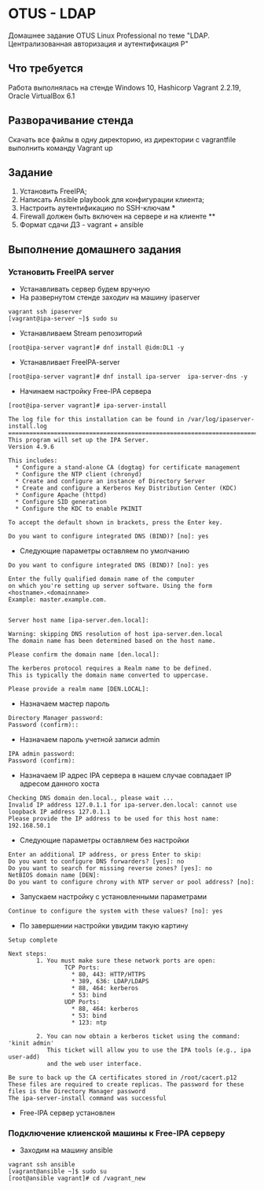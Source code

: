 # OTUS - LDAP
Домашнее задание OTUS Linux Professional по теме "LDAP. Централизованная авторизация и аутентификация P"

## Что требуется
Работа выполнялась на стенде Windows 10, Hashicorp Vagrant 2.2.19, Oracle VirtualBox 6.1

## Разворачивание стенда
Скачать все файлы в одну директорию, из директории с vagrantfile выполнить команду Vagrant up

## Задание
1. Установить FreeIPA;
2. Написать Ansible playbook для конфигурации клиента; 
3. Настроить аутентификацию по SSH-ключам *
4. Firewall должен быть включен на сервере и на клиенте **
5. Формат сдачи ДЗ - vagrant + ansible

## Выполнение домашнего задания
### Установить FreeIPA server 
* Устанавливать сервер будем вручную
* На развернутом стенде заходиv на машину ipaserver
```
vagrant ssh ipaserver
[vagrant@ipa-server ~]$ sudo su
```
* Устанавливаем Stream репозиторий
```
[root@ipa-server vagrant]# dnf install @idm:DL1 -y
```
* Устанавливает FreeIPA-server
```
[root@ipa-server vagrant]# dnf install ipa-server  ipa-server-dns -y
```
* Начинаем настройку Free-IPA сервера
```
[root@ipa-server vagrant]# ipa-server-install

The log file for this installation can be found in /var/log/ipaserver-install.log
==============================================================================
This program will set up the IPA Server.
Version 4.9.6

This includes:
  * Configure a stand-alone CA (dogtag) for certificate management
  * Configure the NTP client (chronyd)
  * Create and configure an instance of Directory Server
  * Create and configure a Kerberos Key Distribution Center (KDC)
  * Configure Apache (httpd)
  * Configure SID generation
  * Configure the KDC to enable PKINIT

To accept the default shown in brackets, press the Enter key.

Do you want to configure integrated DNS (BIND)? [no]: yes
```
* Следующие параметры оставляем по умолчанию
```
Do you want to configure integrated DNS (BIND)? [no]: yes

Enter the fully qualified domain name of the computer
on which you're setting up server software. Using the form
<hostname>.<domainname>
Example: master.example.com.


Server host name [ipa-server.den.local]:
```
```
Warning: skipping DNS resolution of host ipa-server.den.local
The domain name has been determined based on the host name.

Please confirm the domain name [den.local]:
```
```
The kerberos protocol requires a Realm name to be defined.
This is typically the domain name converted to uppercase.

Please provide a realm name [DEN.LOCAL]:
```
* Назначаем мастер пароль
```
Directory Manager password:
Password (confirm)::
```
* Назначаем пароль учетной записи admin
```
IPA admin password:
Password (confirm):
```
* Назначаем IP адрес IPA сервера в нашем случае совпадает IP адресом данного хоста
```
Checking DNS domain den.local., please wait ...
Invalid IP address 127.0.1.1 for ipa-server.den.local: cannot use loopback IP address 127.0.1.1
Please provide the IP address to be used for this host name: 192.168.50.1
```
* Следующие параметры оставляем без настройки
```
Enter an additional IP address, or press Enter to skip:
Do you want to configure DNS forwarders? [yes]: no
Do you want to search for missing reverse zones? [yes]: no
NetBIOS domain name [DEN]:
Do you want to configure chrony with NTP server or pool address? [no]:
```
* Запускаем настройку с установленными параметрами
```
Continue to configure the system with these values? [no]: yes
```
* По завершении настройки увидим такую картину
```
Setup complete

Next steps:
        1. You must make sure these network ports are open:
                TCP Ports:
                  * 80, 443: HTTP/HTTPS
                  * 389, 636: LDAP/LDAPS
                  * 88, 464: kerberos
                  * 53: bind
                UDP Ports:
                  * 88, 464: kerberos
                  * 53: bind
                  * 123: ntp

        2. You can now obtain a kerberos ticket using the command: 'kinit admin'
           This ticket will allow you to use the IPA tools (e.g., ipa user-add)
           and the web user interface.

Be sure to back up the CA certificates stored in /root/cacert.p12
These files are required to create replicas. The password for these
files is the Directory Manager password
The ipa-server-install command was successful
```
* Free-IPA сервер установлен

### Подключение клиенской машины к Free-IPA серверу
* Заходим на машину ansible
```
vagrant ssh ansible
[vagrant@ansible ~]$ sudo su
[root@ansible vagrant]# cd /vagrant_new
```
 

